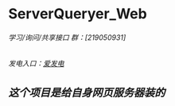 # ServerQueryer_Web

###### 学习/询问/共享接口 群：[219050931]

###### 发电入口：[爱发电](https://afdian.net/a/manghui/plan)

## ***这个项目是给自身网页服务器装的***
